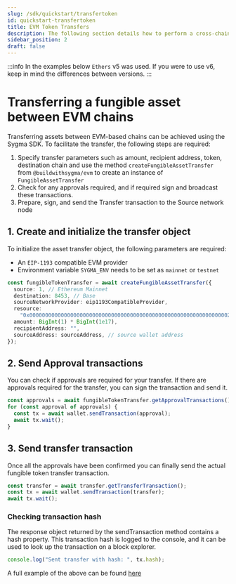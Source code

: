 ```yaml
---
slug: /sdk/quickstart/transfertoken
id: quickstart-transfertoken
title: EVM Token Transfers
description: The following section details how to perform a cross-chain token transfer.
sidebar_position: 2
draft: false
---
```


:::info
In the examples below `Ethers` v5 was used. If you were to use v6, keep in mind the differences between versions.
:::

# Transferring a fungible asset between EVM chains

Transferring assets between EVM-based chains can be achieved using the Sygma SDK. To facilitate the transfer, the following steps are required:

1. Specify transfer parameters such as amount, recipient address, token, destination chain and use the method `createFungibleAssetTransfer` from `@buildwithsygma/evm` to create an instance of `FungibleAssetTransfer`
2. Check for any approvals required, and if required sign and broadcast these transactions.
3. Prepare, sign, and send the Transfer transaction to the Source network node

## 1. Create and initialize the transfer object

To initialize the asset transfer object, the following parameters are required:

- An `EIP-1193` compatible EVM provider
- Environment variable `SYGMA_ENV` needs to be set as `mainnet` or `testnet`

```typescript
const fungibleTokenTransfer = await createFungibleAssetTransfer({
  source: 1, // Ethereum Mainnet
  destination: 8453, // Base
  sourceNetworkProvider: eip1193CompatibleProvider,
  resource:
    "0x0000000000000000000000000000000000000000000000000000000000000002", // ETH Resource ID can be found here: https://github.com/sygmaprotocol/sygma-shared-configuration/blob/0e3470df4935ae3cce8b44f496723070ff3b3d1c/mainnet/shared-config-mainnet.json
  amount: BigInt(1) * BigInt(1e17),
  recipientAddress: "",
  sourceAddress: sourceAddress, // source wallet address
});
```

## 2. Send Approval transactions

You can check if approvals are required for your transfer. If there are approvals required for the transfer, you can sign the transaction and send it.

```typescript
const approvals = await fungibleTokenTransfer.getApprovalTransactions();
for (const approval of approvals) {
  const tx = await wallet.sendTransaction(approval);
  await tx.wait();
}
```

## 3. Send transfer transaction

Once all the approvals have been confirmed you can finally send the actual fungible token transfer transaction.

```typescript
const transfer = await transfer.getTransferTransaction();
const tx = await wallet.sendTransaction(transfer);
await tx.wait();
```

### Checking transaction hash

The response object returned by the sendTransaction method contains a hash property. This transaction hash is logged to the console, and it can be used to look up the transaction on a block explorer.

```typescript
console.log("Sent transfer with hash: ", tx.hash);
```

A full example of the above can be found [here](https://github.com/sygmaprotocol/sygma-sdk/blob/main/examples/evm-to-evm-fungible-transfer/src/transfer.ts)
